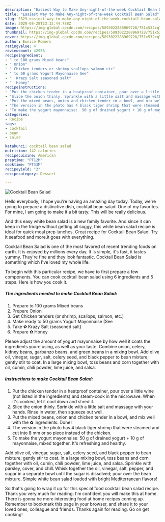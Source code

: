 ```yaml
---
description: "Easiest Way to Make Any-night-of-the-week Cocktail Bean Salad"
title: "Easiest Way to Make Any-night-of-the-week Cocktail Bean Salad"
slug: 5329-easiest-way-to-make-any-night-of-the-week-cocktail-bean-salad
date: 2020-08-28T23:12:44.788Z
image: https://img-global.cpcdn.com/recipes/5893022288969728/751x532cq70/cocktail-bean-salad-recipe-main-photo.jpg
thumbnail: https://img-global.cpcdn.com/recipes/5893022288969728/751x532cq70/cocktail-bean-salad-recipe-main-photo.jpg
cover: https://img-global.cpcdn.com/recipes/5893022288969728/751x532cq70/cocktail-bean-salad-recipe-main-photo.jpg
author: Eunice Romero
ratingvalue: 4
reviewcount: 42956
recipeingredient:
- " to 100 grams Mixed beans"
- " Onion"
- " Chicken tenders or shrimp scallops salmon etc"
- " to 50 grams Yogurt Mayonnaise See"
- "  Krazy Salt seasoned salt"
- "  Honey"
recipeinstructions:
- "Put the chicken tender in a heatproof container, pour over a little wine (not listed in the ingredients) and steam-cook in the microwave. When it&#39;s cooked, let it cool down and shred it."
- "Slice the onion thinly. Sprinkle with a little salt and massage with your hands. Rinse in water, then squeeze out well."
- "Put the mixed beans, onion and chicken tender in a bowl, and mix well with the ✿ ingredients. Done!"
- "The version in the photo has 4 black tiger shrimp that were steamed and cut into 8 mm or so piece instead of the chicken."
- "To make the yogurt mayonnaise:  50 g of drained yogurt + 10 g of mayonnaise, mixed together. It&#39;s refreshing and healthy."
categories:
- Recipe
tags:
- cocktail
- bean
- salad

katakunci: cocktail bean salad 
nutrition: 142 calories
recipecuisine: American
preptime: "PT12M"
cooktime: "PT33M"
recipeyield: "2"
recipecategory: Dessert

---
```



![Cocktail Bean Salad](https://img-global.cpcdn.com/recipes/5893022288969728/751x532cq70/cocktail-bean-salad-recipe-main-photo.jpg)

Hello everybody, I hope you're having an amazing day today. Today, we're going to prepare a distinctive dish, cocktail bean salad. One of my favorites. For mine, I am going to make it a bit tasty. This will be really delicious.

And this easy white bean salad is a new family favorite. And since it can keep in the fridge without getting all soggy, this white bean salad recipe is ideal for quick meal prep lunches. Great recipe for Cocktail Bean Salad. Try it seafood and more.it goes with everything.

Cocktail Bean Salad is one of the most favored of recent trending foods on earth. It is enjoyed by millions every day. It is simple, it's fast, it tastes yummy. They're fine and they look fantastic. Cocktail Bean Salad is something which I've loved my whole life.


To begin with this particular recipe, we have to first prepare a few components. You can cook cocktail bean salad using 6 ingredients and 5 steps. Here is how you cook it.

<!--inarticleads1-->

##### The ingredients needed to make Cocktail Bean Salad:

1. Prepare  to 100 grams Mixed beans
1. Prepare  Onion
1. Get  Chicken tenders (or shrimp, scallops, salmon, etc.)
1. Make ready  to 50 grams Yogurt Mayonnaise (See
1. Take  ✿ Krazy Salt (seasoned salt)
1. Prepare  ✿ Honey


Please adjust the amount of yogurt mayonnaise by how well it coats the ingredients youre using, as well as your taste. Combine onion, celery, kidney beans, garbanzo beans, and green beans in a mixing bowl. Add olive oil, vinegar, sugar, salt, celery seed, and black pepper to bean mixture; gently stir to coat. In a large mixing bowl, toss beans and corn together with oil, cumin, chili powder, lime juice, and salsa. 

<!--inarticleads2-->

##### Instructions to make Cocktail Bean Salad:

1. Put the chicken tender in a heatproof container, pour over a little wine (not listed in the ingredients) and steam-cook in the microwave. When it&#39;s cooked, let it cool down and shred it.
1. Slice the onion thinly. Sprinkle with a little salt and massage with your hands. Rinse in water, then squeeze out well.
1. Put the mixed beans, onion and chicken tender in a bowl, and mix well with the ✿ ingredients. Done!
1. The version in the photo has 4 black tiger shrimp that were steamed and cut into 8 mm or so piece instead of the chicken.
1. To make the yogurt mayonnaise:  50 g of drained yogurt + 10 g of mayonnaise, mixed together. It&#39;s refreshing and healthy.


Add olive oil, vinegar, sugar, salt, celery seed, and black pepper to bean mixture; gently stir to coat. In a large mixing bowl, toss beans and corn together with oil, cumin, chili powder, lime juice, and salsa. Sprinkle with parsley, cover, and chill. Whisk together the oil, vinegar, salt, pepper, and sugar in a separate bowl until the sugar is dissolved; pour over the bean mixture. Simple white bean salad loaded with bright Mediterranean flavors! 

So that's going to wrap it up for this special food cocktail bean salad recipe. Thank you very much for reading. I'm confident you will make this at home. There is gonna be more interesting food at home recipes coming up. Remember to bookmark this page in your browser, and share it to your loved ones, colleague and friends. Thanks again for reading. Go on get cooking!
